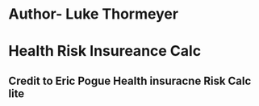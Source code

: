 # Author- Luke Thormeyer
# Health Risk Insureance Calc
## Credit to Eric Pogue Health insuracne Risk Calc lite 

